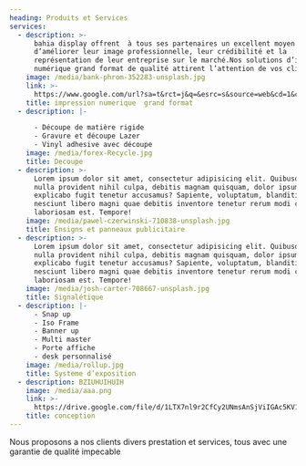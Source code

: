 ```yaml
---
heading: Produits et Services
services:
  - description: >-
      bahia display offrent  à tous ses partenaires un excellent moyen
      d’améliorer leur image professionnelle, leur crédibilité et la
      représentation de leur entreprise sur le marché.Nos solutions d’impression
      numérique grand format de qualité attirent l’attention de vos clients 
    image: /media/bank-phrom-352283-unsplash.jpg
    link: >-
      https://www.google.com/url?sa=t&rct=j&q=&esrc=s&source=web&cd=1&cad=rja&uact=8&ved=2ahUKEwiA_vDHxdjcAhWIsaQKHTcTCmYQFjAAegQIABAC&url=https%3A%2F%2Fwww.corel.com%2Fcontent%2Fpdf%2Fcgsx3%2Finsights%2Fife_digital.pdf&usg=AOvVaw0H9mP_spDPOnVRPKigQttj
    title: impression numerique  grand format
  - description: |-

      - Découpe de matière rigide 
      - Gravure et découpe Lazer 
      - Vinyl adhesive avec découpe
    image: /media/forex-Recycle.jpg
    title: Decoupe
  - description: >-
      Lorem ipsum dolor sit amet, consectetur adipisicing elit. Quibusdam eaque
      nulla provident nihil culpa, debitis magnam quisquam, dolor ipsum libero,
      explicabo fugit tenetur accusamus? Sapiente, voluptatum, blanditiis
      nesciunt libero magni quae debitis inventore tenetur rerum modi corporis
      laboriosam est. Tempore!
    image: /media/pawel-czerwinski-710838-unsplash.jpg
    title: Ensigns et panneaux publicitaire
  - description: >-
      Lorem ipsum dolor sit amet, consectetur adipisicing elit. Quibusdam eaque
      nulla provident nihil culpa, debitis magnam quisquam, dolor ipsum libero,
      explicabo fugit tenetur accusamus? Sapiente, voluptatum, blanditiis
      nesciunt libero magni quae debitis inventore tenetur rerum modi corporis
      laboriosam est. Tempore!
    image: /media/josh-carter-708667-unsplash.jpg
    title: Signalétique
  - description: |-
      - Snap up  
      - Iso Frame 
      - Banner up  
      - Multi master 
      - Porte affiche
      - desk personnalisé
    image: /media/rollup.jpg
    title: Systeme d’exposition
  - description: BZIUHUIHUIH
    image: /media/aaa.png
    link: >-
      https://drive.google.com/file/d/1LTX7nl9r2CfCy2UNmsAnSjViIGAc5KV1/view?usp=sharing
    title: conception
---
```

Nous proposons a nos clients divers prestation et services, tous avec une garantie de qualité impecable
